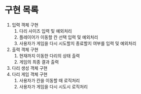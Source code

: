 # 구현 목록
1. 입력 객체 구현
   1. 다리 사이즈 입력 및 예외처리
   2. 플레이어가 이동할 칸 선택 입력 및 예외처리
   3. 사용자가 게임을 다시 시도할지 종료할지 여부를 입력 및 예외처리
2. 출력 객체 구현
   1. 현재까지 이동한 다리의 상태 출력
   2. 게임의 최종 결과 출력
3. 다리 생성 객체 구현
4. 다리 게임 객체 구현
   1. 사용자가 칸을 이동할 때 로직처리
   2. 사용자가 게임을 다시 시도시 로직처리